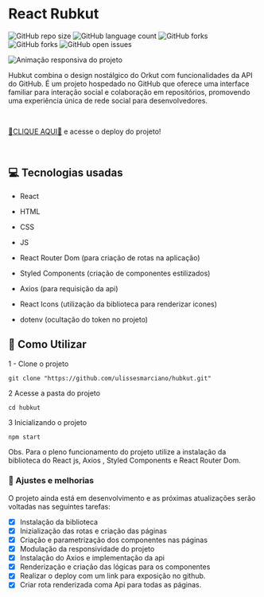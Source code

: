 # React Rubkut

![GitHub repo size](https://img.shields.io/github/repo-size/ulissesmarciano/hubkut?style=for-the-badge)
![GitHub language count](https://img.shields.io/github/languages/count/ulissesmarciano/hubkut?style=for-the-badge)
![GitHub forks](https://img.shields.io/github/forks/ulissesmarciano/hubkut?style=for-the-badge)
![GitHub forks](https://img.shields.io/github/forks/ulissesmarciano/hubkut?style=for-the-badge)
![GitHub open issues](https://img.shields.io/github/issues/ulissesmarciano/hubkut?style=for-the-badge)

<img src="/src/assets/readme/apresentacao.gif" alt="Animação responsiva do projeto">


<br>


Hubkut combina o design nostálgico do Orkut com funcionalidades da API do GitHub. É um projeto hospedado no GitHub que oferece uma interface familiar para interação social e colaboração em repositórios, promovendo uma experiência única de rede social para desenvolvedores.

<br>

<a href="#" target="_blank">🎁CLIQUE AQUI🎁</a> e acesse o deploy do projeto!

<br>

## 💻 Tecnologias usadas
- React
- HTML
- CSS
- JS

- React Router Dom (para criação de rotas na aplicação)
- Styled Components (criação de componentes estilizados)
- Axios (para requisição da api)
- React Icons (utilização da biblioteca para renderizar icones)
- dotenv (ocultação do token no projeto)

## 🚀 Como Utilizar

1 - Clone o projeto

```
git clone "https://github.com/ulissesmarciano/hubkut.git"
```
2 Acesse a pasta do projeto

```
cd hubkut
```

3 Inicializando o projeto

```
npm start
```

Obs. Para o pleno funcionamento do projeto utilize a instalação da biblioteca do React js, Axios , Styled Components e React Router Dom.



### 🧰 Ajustes e melhorias

O projeto ainda está em desenvolvimento e as próximas atualizações serão voltadas nas seguintes tarefas:

- [x] Instalação da biblioteca
- [x] Inizialização das rotas e criação das páginas
- [x] Criação e parametrização dos componentes nas páginas
- [x] Modulação da responsividade do projeto
- [x] Instalação do Axios e implementação da api
- [x] Renderização e criação das lógicas para os componentes
- [x] Realizar o deploy com um link para exposição no github.
- [x] Criar rota renderizada coma Api para todas as páginas.